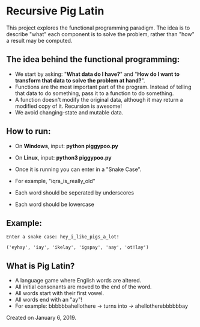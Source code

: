 # Recursive Pig Latin
This project explores the functional programming paradigm. The idea is to describe "what" each component is to solve the problem, rather than "how" a result may be computed.

## The idea behind the functional programming:
 - We start by asking: "**What data do I have?**" and "**How do I want to transform that data to solve the problem at hand?**".
 - Functions are the most important part of the program. Instead of telling that data to do something, pass it to a function to do something. 
 - A function doesn't modify the original data, although it may return a modified copy of it. Recursion is awesome!
 - We avoid changing-state and mutable data.
 
## How to run:
 - On **Windows**, input:
         **python piggypoo.py**
 - On **Linux**, input:
         **python3 piggypoo.py**
         
 - Once it is running you can enter in a "Snake Case". 
 - For example, "iqra_is_really_old"
 
 - Each word should be seperated by underscores
 - Each word should be lowercase
    
 

## Example:

    Enter a snake case: hey_i_like_pigs_a_lot!
    
    ('eyhay', 'iay', 'ikelay', 'igspay', 'aay', 'ot!lay')
    
## What is Pig Latin?
 - A language game where English words are altered.
 - All initial consonants are moved to the end of the word.
 - All words start with their first vowel.
 - All words end with an "ay"!
 - For example: bbbbbbahellothere -> turns into -> ahellotherebbbbbbay
    

Created on January 6, 2019.
